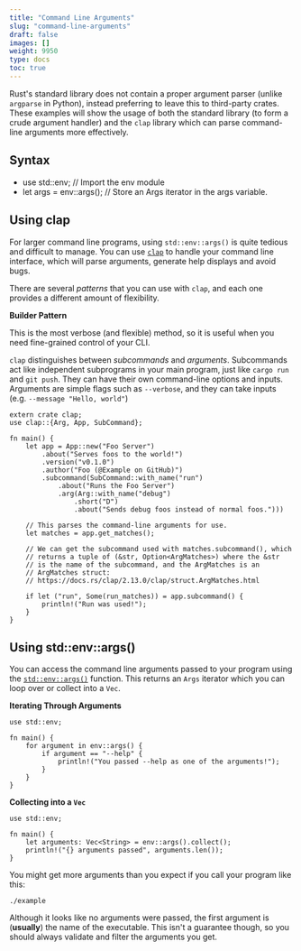 ```yaml
---
title: "Command Line Arguments"
slug: "command-line-arguments"
draft: false
images: []
weight: 9950
type: docs
toc: true
---
```


Rust's standard library does not contain a proper argument parser (unlike `argparse` in Python), instead preferring to leave this to third-party crates. These examples will show the usage of both the standard library (to form a crude argument handler) and the `clap` library which can parse command-line arguments more effectively.

## Syntax
- use std::env; // Import the env module
- let args = env::args(); // Store an Args iterator in the args variable.

## Using clap
For larger command line programs, using `std::env::args()` is quite tedious and difficult to manage. You can use [`clap`](https://docs.rs/clap/2.13.0/clap/) to handle your command line interface, which will parse arguments, generate help displays and avoid bugs.

There are several *patterns* that you can use with `clap`, and each one provides a different amount of flexibility.

**Builder Pattern**

This is the most verbose (and flexible) method, so it is useful when you need fine-grained control of your CLI.

`clap` distinguishes between *subcommands* and *arguments*. Subcommands act like independent subprograms in your main program, just like `cargo run` and `git push`. They can have their own command-line options and inputs. Arguments are simple flags such as `--verbose`, and they can take inputs (e.g. `--message "Hello, world"`)


    extern crate clap;
    use clap::{Arg, App, SubCommand};
    
    fn main() {
        let app = App::new("Foo Server")
            .about("Serves foos to the world!")
            .version("v0.1.0")
            .author("Foo (@Example on GitHub)")
            .subcommand(SubCommand::with_name("run")
                .about("Runs the Foo Server")
                .arg(Arg::with_name("debug")
                    .short("D")
                    .about("Sends debug foos instead of normal foos.")))

        // This parses the command-line arguments for use.
        let matches = app.get_matches();

        // We can get the subcommand used with matches.subcommand(), which
        // returns a tuple of (&str, Option<ArgMatches>) where the &str
        // is the name of the subcommand, and the ArgMatches is an 
        // ArgMatches struct: 
        // https://docs.rs/clap/2.13.0/clap/struct.ArgMatches.html

        if let ("run", Some(run_matches)) = app.subcommand() {
            println!("Run was used!");
        }
    }

## Using std::env::args()
You can access the command line arguments passed to your program using the [`std::env::args()`](https://doc.rust-lang.org/std/env/fn.args.html) function. This returns an `Args` iterator which you can loop over or collect into a `Vec`.

**Iterating Through Arguments**

    use std::env;

    fn main() {
        for argument in env::args() {
            if argument == "--help" {
                println!("You passed --help as one of the arguments!");
            }
        }
    }

**Collecting into a `Vec`**

    use std::env;
    
    fn main() {
        let arguments: Vec<String> = env::args().collect();
        println!("{} arguments passed", arguments.len());
    }

You might get more arguments than you expect if you call your program like this:

    ./example

Although it looks like no arguments were passed, the first argument is (**usually**) the name of the executable. This isn't a guarantee though, so you should always validate and filter the arguments you get.

